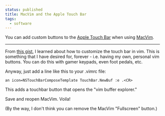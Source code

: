 ```yaml
---                                                                                                                                                                          
status: published
title: MacVim and the Apple Touch Bar
tags:
  - software
---
```


You can add custom buttons to the [Apple Touch Bar](https://support.apple.com/guide/mac-help/touch-bar-mchlbfd5b039/mac) when using [MacVim](https://github.com/macvim-dev/macvim#readme).

---

From [this gist](https://gist.github.com/0x4a616e/31f58e02ffd5d49bb0865c3dce0b5a08), I learned about how to customize the touch bar in vim.  This is something that I have desired for, forever - i.e. having my own, personal vim buttons.  You can do this with gamer keypads, even foot pedals, etc.

Anyway, just add a line like this to your .vimrc file:

    an icon=NSTouchBarComposeTemplate TouchBar.NewBuf :e .<CR>

This adds a touchbar button that opens the "vim buffer explorer."

Save and reopen MacVim. Voila!

(By the way, I don't think you can remove the MacVim "Fullscreen" button.)
